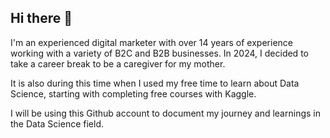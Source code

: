 ## Hi there 👋

I'm an experienced digital marketer with over 14 years of experience working with a variety of B2C and B2B businesses. In 2024, I decided to take a career break to be a caregiver for my mother.

It is also during this time when I used my free time to learn about Data Science, starting with completing free courses with Kaggle.

I will be using this Github account to document my journey and learnings in the Data Science field.

<!--
**askchris/askchris** is a ✨ _special_ ✨ repository because its `README.md` (this file) appears on your GitHub profile.

Here are some ideas to get you started:

- 🔭 I’m currently working on ...
- 🌱 I’m currently learning ...
- 👯 I’m looking to collaborate on ...
- 🤔 I’m looking for help with ...
- 💬 Ask me about ...
- 📫 How to reach me: ...
- 😄 Pronouns: ...
- ⚡ Fun fact: ...
-->
